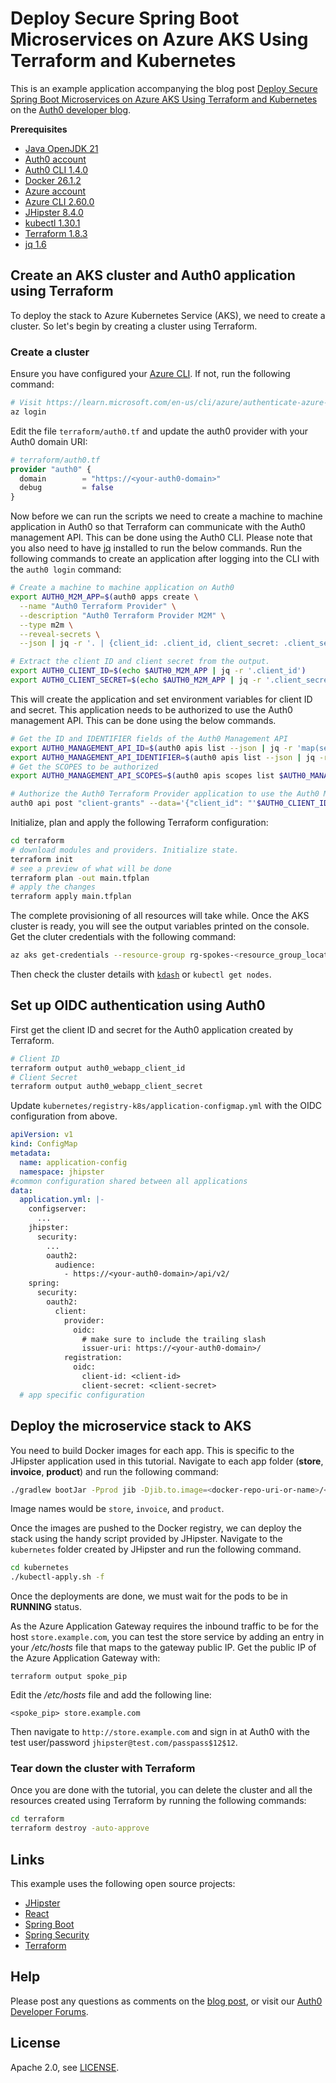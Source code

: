 # Deploy Secure Spring Boot Microservices on Azure AKS Using Terraform and Kubernetes

This is an example application accompanying the blog post [Deploy Secure Spring Boot Microservices on Azure AKS Using Terraform and Kubernetes](https://auth0.com/blog/terraform-aks-java-microservices/) on the [Auth0 developer blog](https://auth0.com/blog/developers/).

**Prerequisites**

- [Java OpenJDK 21](https://jdk.java.net/java-se-ri/21)
- [Auth0 account](https://auth0.com/signup)
- [Auth0 CLI 1.4.0](https://github.com/auth0/auth0-cli#installation)
- [Docker 26.1.2](https://docs.docker.com/desktop/)
- [Azure account](https://azure.microsoft.com/en-us/pricing/purchase-options/pay-as-you-go)
- [Azure CLI 2.60.0](https://learn.microsoft.com/en-us/cli/azure/install-azure-cli)
- [JHipster 8.4.0](https://www.jhipster.tech/)
- [kubectl 1.30.1](https://kubernetes.io/docs/tasks/tools/#kubectl)
- [Terraform 1.8.3](https://developer.hashicorp.com/terraform/install)
- [jq 1.6](https://jqlang.github.io/jq/download/)

## Create an AKS cluster and Auth0 application using Terraform

To deploy the stack to Azure Kubernetes Service (AKS), we need to create a cluster. So let's begin by creating a cluster using Terraform.

### Create a cluster

Ensure you have configured your [Azure CLI](https://learn.microsoft.com/en-us/cli/azure/install-azure-cli). If not, run the following command:

```bash
# Visit https://learn.microsoft.com/en-us/cli/azure/authenticate-azure-cli-interactively
az login
```

Edit the file `terraform/auth0.tf` and update the auth0 provider with your Auth0 domain URI:

```terraform
# terraform/auth0.tf
provider "auth0" {
  domain        = "https://<your-auth0-domain>"
  debug         = false
}
```

Now before we can run the scripts we need to create a machine to machine application in Auth0 so that Terraform can communicate with the Auth0 management API. This can be done using the Auth0 CLI. Please note that you also need to have [jq](https://jqlang.github.io/jq/) installed to run the below commands. Run the following commands to create an application after logging into the CLI with the `auth0 login` command:

```bash
# Create a machine to machine application on Auth0
export AUTH0_M2M_APP=$(auth0 apps create \
  --name "Auth0 Terraform Provider" \
  --description "Auth0 Terraform Provider M2M" \
  --type m2m \
  --reveal-secrets \
  --json | jq -r '. | {client_id: .client_id, client_secret: .client_secret}')

# Extract the client ID and client secret from the output.
export AUTH0_CLIENT_ID=$(echo $AUTH0_M2M_APP | jq -r '.client_id')
export AUTH0_CLIENT_SECRET=$(echo $AUTH0_M2M_APP | jq -r '.client_secret')
```

This will create the application and set environment variables for client ID and secret. This application needs to be authorized to use the Auth0 management API. This can be done using the below commands.

```bash
# Get the ID and IDENTIFIER fields of the Auth0 Management API
export AUTH0_MANAGEMENT_API_ID=$(auth0 apis list --json | jq -r 'map(select(.name == "Auth0 Management API"))[0].id')
export AUTH0_MANAGEMENT_API_IDENTIFIER=$(auth0 apis list --json | jq -r 'map(select(.name == "Auth0 Management API"))[0].identifier')
# Get the SCOPES to be authorized
export AUTH0_MANAGEMENT_API_SCOPES=$(auth0 apis scopes list $AUTH0_MANAGEMENT_API_ID --json | jq -r '.[].value' | jq -ncR '[inputs]')

# Authorize the Auth0 Terraform Provider application to use the Auth0 Management API
auth0 api post "client-grants" --data='{"client_id": "'$AUTH0_CLIENT_ID'", "audience": "'$AUTH0_MANAGEMENT_API_IDENTIFIER'", "scope":'$AUTH0_MANAGEMENT_API_SCOPES'}'
```

Initialize, plan and apply the following Terraform configuration:

```bash
cd terraform
# download modules and providers. Initialize state.
terraform init
# see a preview of what will be done
terraform plan -out main.tfplan
# apply the changes
terraform apply main.tfplan
```

The complete provisioning of all resources will take while. Once the AKS cluster is ready, you will see the output variables printed on the console. Get the cluter credentials with the following command:

```bash
az aks get-credentials --resource-group rg-spokes-<resource_group_location> --name <kubernetes_cluster_name> --admin
```

Then check the cluster details with [`kdash`](https://github.com/kdash-rs/kdash) or `kubectl get nodes`.

## Set up OIDC authentication using Auth0

First get the client ID and secret for the Auth0 application created by Terraform.

```bash
# Client ID
terraform output auth0_webapp_client_id
# Client Secret
terraform output auth0_webapp_client_secret
```

Update `kubernetes/registry-k8s/application-configmap.yml` with the OIDC configuration from above.

```yaml
apiVersion: v1
kind: ConfigMap
metadata:
  name: application-config
  namespace: jhipster
#common configuration shared between all applications
data:
  application.yml: |-
    configserver:
      ...
    jhipster:
      security:
        ...
        oauth2:
          audience:
            - https://<your-auth0-domain>/api/v2/
    spring:
      security:
        oauth2:
          client:
            provider:
              oidc:
                # make sure to include the trailing slash
                issuer-uri: https://<your-auth0-domain>/
            registration:
              oidc:
                client-id: <client-id>
                client-secret: <client-secret>
  # app specific configuration
```

## Deploy the microservice stack to AKS

You need to build Docker images for each app. This is specific to the JHipster application used in this tutorial. Navigate to each app folder (**store**, **invoice**, **product**) and run the following command:

```bash
./gradlew bootJar -Pprod jib -Djib.to.image=<docker-repo-uri-or-name>/<image-name>
```

Image names would be `store`, `invoice`, and `product`.

Once the images are pushed to the Docker registry, we can deploy the stack using the handy script provided by JHipster. Navigate to the `kubernetes` folder created by JHipster and run the following command.

```bash
cd kubernetes
./kubectl-apply.sh -f
```

Once the deployments are done, we must wait for the pods to be in **RUNNING** status.

As the Azure Application Gateway requires the inbound traffic to be for the host `store.example.com`, you can test the store service by adding an entry in your _/etc/hosts_ file that maps to the gateway public IP. Get the public IP of the Azure Application Gateway with:

```shell
terraform output spoke_pip
```

Edit the _/etc/hosts_ file and add the following line:

```
<spoke_pip> store.example.com
```

Then navigate to `http://store.example.com` and sign in at Auth0 with the test user/password `jhipster@test.com/passpass$12$12`.

### Tear down the cluster with Terraform

Once you are done with the tutorial, you can delete the cluster and all the resources created using Terraform by running the following commands:

```bash
cd terraform
terraform destroy -auto-approve
```

## Links

This example uses the following open source projects:

- [JHipster](https://www.jhipster.tech)
- [React](https://reactjs.org/)
- [Spring Boot](https://spring.io/projects/spring-boot)
- [Spring Security](https://spring.io/projects/spring-security)
- [Terraform](https://www.terraform.io/)

## Help

Please post any questions as comments on the [blog post](), or visit our [Auth0 Developer Forums](https://community.auth0.com/).

## License

Apache 2.0, see [LICENSE](LICENSE).
